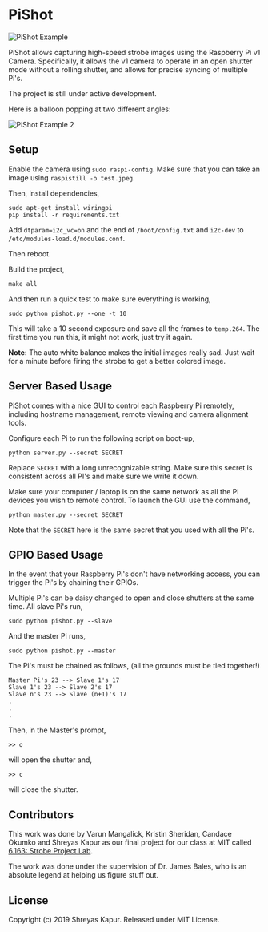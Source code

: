 # PiShot

![PiShot Example](https://media.giphy.com/media/LpFQidfr2nncv47Wto/giphy.gif)

PiShot allows capturing high-speed strobe images using the Raspberry Pi v1
Camera. Specifically, it allows the v1 camera to operate in an open shutter mode
without a rolling shutter, and allows for precise syncing of multiple Pi's.

The project is still under active development.

Here is a balloon popping at two different angles:

![PiShot Example 2](https://media.giphy.com/media/H7rjlqfdurNpekRdOX/giphy.gif)

## Setup

Enable the camera using `sudo raspi-config`. Make sure that you can take an
image using `raspistill -o test.jpeg`.

Then, install dependencies,

```
sudo apt-get install wiringpi
pip install -r requirements.txt
```

Add `dtparam=i2c_vc=on` and the end of `/boot/config.txt` and `i2c-dev` to
`/etc/modules-load.d/modules.conf`.

Then reboot.

Build the project,

```
make all
```

And then run a quick test to make sure everything is working,

```
sudo python pishot.py --one -t 10
```

This will take a 10 second exposure and save all the frames to `temp.264`.
The first time you run this, it might not work, just try it again.

**Note:** The auto white balance makes the initial images really sad. Just
wait for a minute before firing the strobe to get a better colored image.

## Server Based Usage

PiShot comes with a nice GUI to control each Raspberry Pi remotely, including
hostname management, remote viewing and camera alignment tools.

Configure each Pi to run the following script on boot-up,

```
python server.py --secret SECRET
```

Replace `SECRET` with a long unrecognizable string. Make sure this secret is
consistent across all PI's and make sure we write it down.

Make sure your computer / laptop is on the same network as all the Pi devices
you wish to remote control. To launch the GUI use the command,

```
python master.py --secret SECRET
```

Note that the `SECRET` here is the same secret that you used with all the Pi's.

## GPIO Based Usage

In the event that your Raspberry Pi's don't have networking access, you can
trigger the Pi's by chaining their GPIOs.

Multiple Pi's can be daisy changed to open and close shutters at the same time.
All slave Pi's run,

```
sudo python pishot.py --slave
```

And the master Pi runs,

```
sudo python pishot.py --master
```

The Pi's must be chained as follows, (all the grounds must be tied together!)

```
Master Pi's 23 --> Slave 1's 17
Slave 1's 23 --> Slave 2's 17
Slave n's 23 --> Slave (n+1)'s 17
.
.
.
```

Then, in the Master's prompt,

```
>> o
```

will open the shutter and,

```
>> c
```

will close the shutter.

## Contributors

This work was done by Varun Mangalick, Kristin Sheridan, Candace Okumko and
Shreyas Kapur as our final project for our class at MIT called [6.163: Strobe Project Lab](http://student.mit.edu/catalog/search.cgi?search=6.163&style=verbatim).

The work was done under the supervision of Dr. James Bales, who is an absolute
legend at helping us figure stuff out.

## License

Copyright (c) 2019 Shreyas Kapur. Released under MIT License.
